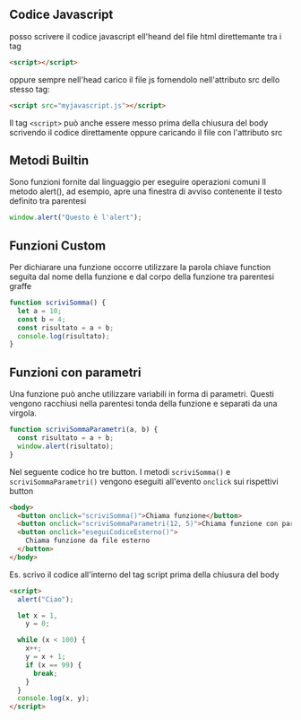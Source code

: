## Codice Javascript

posso scrivere il codice javascript ell'heand del file html direttemante tra i tag

```html
<script></script>
```

oppure sempre nell'head carico il file js fornendolo nell'attributo src dello stesso tag:

```html
<script src="myjavascript.js"></script>
```

Il tag `<script>` può anche essere messo prima della chiusura del body scrivendo il codice direttamente
oppure caricando il file con l'attributo src

## Metodi Builtin

Sono funzioni fornite dal linguaggio per eseguire operazioni comuni
Il metodo alert(), ad esempio, apre una finestra di avviso contenente il testo definito tra parentesi

```javascript
window.alert("Questo è l'alert");
```

## Funzioni Custom

Per dichiarare una funzione occorre utilizzare la parola chiave function seguita
dal nome della funzione e dal corpo della funzione tra parentesi graffe

```javascript
function scriviSomma() {
  let a = 10;
  const b = 4;
  const risultato = a + b;
  console.log(risultato);
}
```

## Funzioni con parametri

Una funzione può anche utilizzare variabili in forma di parametri.
Questi vengono racchiusi nella parentesi tonda della funzione e separati da una virgola.

```javascript
function scriviSommaParametri(a, b) {
  const risultato = a + b;
  window.alert(risultato);
}
```

Nel seguente codice ho tre button. I metodi `scriviSomma()` e `scriviSommaParametri()` vengono eseguiti
all'evento `onclick` sui rispettivi button

```html
<body>
  <button onclick="scriviSomma()">Chiama funzione</button>
  <button onclick="scriviSommaParametri(12, 5)">Chiama funzione con par</button>
  <button onclick="eseguiCodiceEsterno()">
    Chiama funzione da file esterno
  </button>
</body>
```

Es. scrivo il codice all'interno del tag script prima della chiusura del body

```html
<script>
  alert("Ciao");

  let x = 1,
    y = 0;

  while (x < 100) {
    x++;
    y = x + 1;
    if (x == 99) {
      break;
    }
  }
  console.log(x, y);
</script>
```
